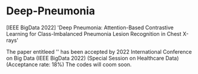 # Deep-Pneumonia
[IEEE BigData 2022]  'Deep Pneumonia: Attention-Based Contrastive Learning for Class-Imbalanced Pneumonia Lesion Recognition in Chest X-rays'  

The paper entitleed '' has been accepted by 2022 International Conference on Big Data (IEEE BigData 2022) (Special Session on Healthcare Data) (Acceptance rate: 18%)
 The codes will coom soon.

